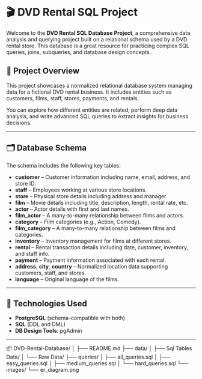 # 🎬 DVD Rental SQL Project

Welcome to the **DVD Rental SQL Database Project**, a comprehensive data analysis and querying project built on a relational schema used by a DVD rental store. This database is a great resource for practicing complex SQL queries, joins, subqueries, and database design concepts.

## 📂 Project Overview

This project showcases a normalized relational database system managing data for a fictional DVD rental business. It includes entities such as customers, films, staff, stores, payments, and rentals.

You can explore how different entities are related, perform deep data analysis, and write advanced SQL queries to extract insights for business decisions.

---

## 🗂️ Database Schema

The schema includes the following key tables:

- **customer** – Customer information including name, email, address, and store ID.
- **staff** – Employees working at various store locations.
- **store** – Physical store details including address and manager.
- **film** – Movie details including title, description, length, rental rate, etc.
- **actor** – Actor details with first and last names.
- **film_actor** – A many-to-many relationship between films and actors.
- **category** – Film categories (e.g., Action, Comedy).
- **film_category** – A many-to-many relationship between films and categories.
- **inventory** – Inventory management for films at different stores.
- **rental** – Rental transaction details including date, customer, inventory, and staff info.
- **payment** – Payment information associated with each rental.
- **address**, **city**, **country** – Normalized location data supporting customers, staff, and stores.
- **language** – Original language of the films.

---

## 🔧 Technologies Used

- **PostgreSQL** (schema-compatible with both)
- **SQL** (DDL and DML)
- **DB Design Tools**: pgAdmin

---

📦 DVD-Rental-Database/
│
├── README.md
├── data/
│   ├── Sql Tables Data/
│   └── Raw Data/
├── queries/
│   ├── all_queries.sql
│   ├── easy_queries.sql
│   ├── medium_queries.sql
│   └── hard_queries.sql
└── images/
    └── er_diagram.png

